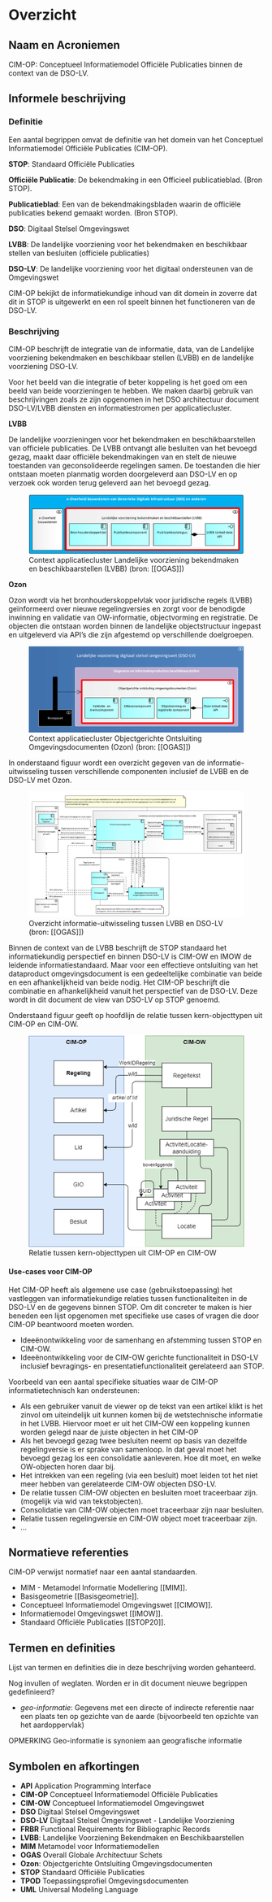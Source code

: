 # Overzicht


## Naam en Acroniemen

CIM-OP: Conceptueel Informatiemodel Officiële Publicaties binnen de context van de DSO-LV.

## Informele beschrijving

### Definitie

Een aantal begrippen omvat de definitie van het domein van het Conceptuel Informatiemodel Officiële Publicaties (CIM-OP).

**STOP**: Standaard Officiële Publicaties

**Officiële Publicatie**: De bekendmaking in een Officieel publicatieblad. (Bron STOP).

**Publicatieblad**: Een van de bekendmakingsbladen waarin de officiële publicaties bekend gemaakt worden. (Bron STOP).

**DSO**: Digitaal Stelsel Omgevingswet

**LVBB**: De landelijke voorziening voor het bekendmaken en beschikbaar stellen van besluiten (officiele publicaties)

**DSO-LV**: De landelijke voorziening voor het digitaal ondersteunen van de Omgevingswet

CIM-OP bekijkt de informatiekundige inhoud van dit domein in zoverre dat dit in STOP is uitgewerkt en een rol speelt binnen het functioneren van de DSO-LV.

### Beschrijving

CIM-OP beschrijft de integratie van de informatie, data, van de Landelijke voorziening bekendmaken en beschikbaar stellen (LVBB) en de landelijke voorziening DSO-LV.

Voor het beeld van die integratie of beter koppeling is het goed om een beeld van beide voorzieningen te hebben. We maken daarbij gebruik van beschrijvingen zoals ze zijn opgenomen in het DSO architectuur document DSO-LV/LVBB diensten en informatiestromen per applicatiecluster.

**LVBB**

De landelijke voorzieningen voor het bekendmaken en beschikbaarstellen van officiele publicaties. De LVBB ontvangt alle besluiten van het bevoegd gezag, maakt daar officiële bekendmakingen van en stelt de nieuwe toestanden van geconsolideerde regelingen samen. De toestanden die hier ontstaan moeten planmatig worden doorgeleverd aan DSO-LV en op verzoek ook worden terug geleverd aan het bevoegd gezag.

<figure id="Figuur_1">
<img src="media/LVBB-architectuur.png" alt="">
<figcaption>Context applicatiecluster Landelijke voorziening bekendmaken en beschikbaarstellen (LVBB) (bron: [[OGAS]])</figcaption>
</figure>

**Ozon**

Ozon wordt via het bronhouderskoppelvlak voor juridische regels (LVBB) geïnformeerd over nieuwe regelingversies en zorgt voor de benodigde inwinning en validatie van OW-informatie, objectvorming en registratie. De objecten die ontstaan worden binnen de landelijke objectstructuur ingepast en uitgeleverd via API’s die zijn afgestemd op verschillende doelgroepen.

<figure id="Figuur_2">
<img src="media/OZON-architectuur.png" alt="">
<figcaption>Context applicatiecluster Objectgerichte Ontsluiting Omgevingsdocumenten (Ozon) (bron: [[OGAS]])</figcaption>
</figure>

In onderstaand figuur wordt een overzicht gegeven van de informatie-uitwisseling tussen verschillende componenten inclusief de LVBB en de DSO-LV met Ozon.

<figure id="Figuur_3">
<img src="media/Informatieuitwisseling LVBB-DSO-LV.png" alt="">
<figcaption>Overzicht informatie-uitwisseling tussen LVBB en DSO-LV (bron: [[OGAS]])</figcaption>
</figure>

Binnen de context van de LVBB beschrijft de STOP standaard het informatiekundig perspectief en binnen DSO-LV is CIM-OW en IMOW de leidende informatiestandaard. Maar voor een effectieve ontsluiting van het dataproduct omgevingsdocument is een gedeeltelijke combinatie van beide en een afhankelijkheid van beide nodig. Het CIM-OP beschrijft die combinatie en afhankelijkheid vanuit het perspectief van de DSO-LV. Deze wordt in dit document de view van DSO-LV op STOP genoemd.

Onderstaand figuur geeft op hoofdlijn de relatie tussen kern-objecttypen uit CIM-OP en CIM-OW.

<figure id="Figuur_4">
<img src="media/CIMOP-CIMOW koppeling.png" alt="">
<figcaption>Relatie tussen kern-objecttypen uit CIM-OP en CIM-OW</figcaption>
</figure>

#### Use-cases voor CIM-OP

Het CIM-OP heeft als algemene use case (gebruikstoepassing) het vastleggen van  informatiekundige relaties tussen functionaliteiten in de DSO-LV en de gegevens binnen STOP. Om dit concreter te maken is hier beneden een lijst opgenomen met specifieke use cases of vragen die door CIM-OP beantwoord moeten worden.

- Ideeënontwikkeling voor de samenhang en afstemming tussen STOP en CIM-OW.
- Ideeënontwikkeling voor de CIM-OW gerichte functionaliteit in DSO-LV inclusief bevragings- en presentatiefunctionaliteit gerelateerd aan STOP.

Voorbeeld van een aantal specifieke situaties waar de CIM-OP informatietechnisch kan ondersteunen:
- Als een gebruiker vanuit de viewer op de tekst van een artikel klikt is het zinvol om uiteindelijk uit kunnen komen bij de wetstechnische informatie in het LVBB. Hiervoor moet er uit het CIM-OW een koppeling kunnen worden gelegd naar de juiste objecten in het CIM-OP 
- Als het bevoegd gezag twee besluiten neemt op basis van dezelfde regelingversie is er sprake van samenloop. In dat geval moet het bevoegd gezag los een consolidatie aanleveren. Hoe dit moet, en welke OW-objecten horen daar bij.
- Het intrekken van een regeling (via een besluit) moet leiden tot het niet meer hebben van gerelateerde CIM-OW objecten DSO-LV.
- De relatie tussen CIM-OW objecten en besluiten moet traceerbaar zijn. (mogelijk via wid van tekstobjecten).
- Consolidatie van CIM-OW objecten moet traceerbaar zijn naar besluiten.
- Relatie tussen regelingversie en CIM-OW object moet traceerbaar zijn.
- ...


## Normatieve referenties

CIM-OP verwijst normatief naar een aantal standaarden.

 - MIM - Metamodel Informatie Modellering [[MIM]].
 - Basisgeometrie [[Basisgeometrie]].
 - Conceptueel Informatiemodel Omgevingswet [[CIMOW]].
 - Informatiemodel Omgevingswet [[IMOW]].
 - Standaard Officiële Publicaties [[STOP20]].

## Termen en definities

Lijst van termen en definities die in deze beschrijving worden gehanteerd.

<aside class="note">
Nog invullen of weglaten. Worden er in dit document nieuwe begrippen gedefinieerd?
</aside>

 - <dfn>geo-informatie</dfn>: Gegevens met een directe of indirecte referentie naar een plaats ten op gezichte
van de aarde (bijvoorbeeld ten opzichte van het aardoppervlak)

OPMERKING Geo-informatie is synoniem aan geografische informatie

## Symbolen en afkortingen

- **API** Application Programming Interface
- **CIM-OP** Conceptueel Informatiemodel Officiële Publicaties
- **CIM-OW** Conceptueel Informatiemodel Omgevingswet
- **DSO** Digitaal Stelsel Omgevingswet
- **DSO-LV** Digitaal Stelsel Omgevingswet - Landelijke Voorziening
- **FRBR** Functional Requirements for Bibliographic Records
- **LVBB**: Landelijke Voorziening Bekendmaken en Beschikbaarstellen
- **MIM** Metamodel voor Informatiemodellen
- **OGAS** Overall Globale Architectuur Schets 
- **Ozon**: Objectgerichte Ontsluiting Omgevingsdocumenten
- **STOP** Standaard Officiële Publicaties
- **TPOD** Toepassingsprofiel Omgevingsdocumenten
- **UML** Universal Modeling Language

